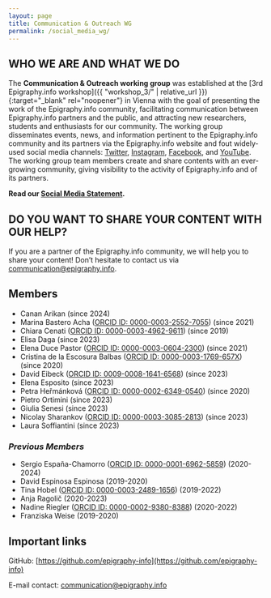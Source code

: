 ```yaml
---
layout: page
title: Communication & Outreach WG
permalink: /social_media_wg/
---
```


## WHO WE ARE AND WHAT WE DO

The **Communication & Outreach working group** was established at the [3rd Epigraphy.info workshop]({{ "workshop_3/" | relative_url }}){:target="_blank" rel="noopener"}
 in Vienna with the goal of presenting the work of the Epigraphy.info community, facilitating communication between Epigraphy.info partners and the public, and attracting new researchers, students and enthusiasts for our community.
The working group disseminates events, news, and information pertinent to the Epigraphy.info community and its partners via the Epigraphy.info website and fout widely-used social media channels: <a href="https://twitter.com/epigraphy_info" target="blank">Twitter</a>, <a href="https://www.instagram.com/epigraphy.info/" target="blank">Instagram</a>, <a href="https://www.facebook.com/epigraphy.info/" target="blank">Facebook</a>, and <a href="https://www.youtube.com/c/EpigraphyInfo" target="blank">YouTube</a>. The working group team members create and share contents with an ever-growing community, giving visibility to the activity of Epigraphy.info and of its partners.

**Read our <a href="{{site.baseurl}}/documents/Social_Media_Statement.pdf">Social Media Statement</a>.**

## DO YOU WANT TO SHARE YOUR CONTENT WITH OUR HELP?

If you are a partner of the Epigraphy.info community, we will help you to share your content! Don’t hesitate to contact us via <a href = "mailto: communication@epigraphy.info">communication@epigraphy.info</a>.

## Members

* Canan Arikan (since 2024)
* Marina Bastero Acha (<a href="https://orcid.org/0000-0003-2552-7055" target="blank">ORCID ID: 0000-0003-2552-7055</a>) (since 2021)
* Chiara Cenati (<a href="https://orcid.org/0000-0003-4962-9611" target="blank">ORCID ID: 0000-0003-4962-9611</a>) (since 2019)
* Elisa Daga (since 2023)
* Elena Duce Pastor (<a href="https://orcid.org/0000-0003-0604-2300" target="blank">ORCID ID: 0000-0003-0604-2300</a>) (since 2021)
* Cristina de la Escosura Balbas (<a href="https://orcid.org/0000-0003-1769-657X" target="blank">ORCID ID: 0000-0003-1769-657X</a>) (since 2020)
* David Eibeck (<a href="https://orcid.org/0009-0008-1641-6568" target="blank">ORCID ID: 0009-0008-1641-6568</a>) (since 2023)
* Elena Esposito (since 2023)
* Petra Heřmánková (<a href="https://orcid.org/0000-0002-6349-0540" target="blank">ORCID ID: 0000-0002-6349-0540</a>) (since 2020)
* Pietro Ortimini (since 2023)
* Giulia Senesi (since 2023)
* Nicolay Sharankov (<a href="https://orcid.org/0000-0003-3085-2813" target="blank">ORCID ID: 0000-0003-3085-2813</a>) (since 2023)
* Laura Soffiantini (since 2023)






<!-- if you want to insert orcid id with link and icon, use this template
<img alt="ORCID logo" src="https://info.orcid.org/wp-content/uploads/2019/11/orcid_16x16.png" width="16" height="16" />
0000-0001-2345-6789
</a>
-->

<!--
(<a href="https://orcid.org/0000-0002-6349-0540" target="blank">ORCID ID: 0000-0002-6349-0540</a>)
-->

<!-- if you want to insert any image, photo
<img src='{{site.baseurl}}/assets/XXX.jpg' style="width:100%;" alt="Image description" align="middle">
-->

### *Previous Members*

* Sergio España-Chamorro (<a href="https://orcid.org/0000-0001-6962-5859" target="blank">ORCID ID: 0000-0001-6962-5859</a>) (2020-2024)
* David Espinosa Espinosa (2019-2020)
* Tina Hobel (<a href="https://orcid.org/0000-0003-2489-1656" target="blank">ORCID ID: 0000-0003-2489-1656</a>) (2019-2022)
* Anja Ragolič (2020-2023)
* Nadine Riegler (<a href="https://orcid.org/0000-0002-9380-8388" target="blank">ORCID ID: 0000-0002-9380-8388</a>) (2020-2022)
* Franziska Weise (2019-2020)

## Important links

GitHub: [https://github.com/epigraphy-info](https://github.com/epigraphy-info)

E-mail contact: [communication@epigraphy.info](mailto:communication@epigraphy.info)
